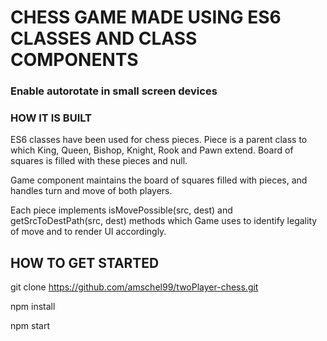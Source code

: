 # CHESS GAME MADE USING ES6 CLASSES AND CLASS COMPONENTS

### Enable autorotate in small screen devices

### HOW IT IS BUILT 
ES6 classes have been used for chess pieces. Piece is a parent class to which King, Queen, Bishop, Knight, Rook and Pawn extend. Board of squares is filled with these pieces and null.

Game component maintains the board of squares filled with pieces, and handles turn and move of both players.

Each piece implements isMovePossible(src, dest) and getSrcToDestPath(src, dest) methods which Game uses to identify legality of move and to render UI accordingly.


## HOW TO GET STARTED 
git clone https://github.com/amschel99/twoPlayer-chess.git

npm install

npm start
